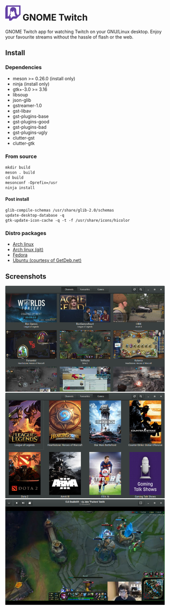 # ![](/data/icons/hicolor/48x48/apps/gnome-twitch.png) GNOME Twitch
GNOME Twitch app for watching Twitch on your GNU/Linux desktop. Enjoy your favourite streams without
the hassle of flash or the web.

## Install
### Dependencies
* meson >= 0.26.0 (install only)
* ninja (install only)
* gtk+-3.0 >= 3.16
* libsoup
* json-glib
* gstreamer-1.0
* gst-libav
* gst-plugins-base
* gst-plugins-good
* gst-plugins-bad
* gst-plugins-ugly
* clutter-gst
* clutter-gtk

### From source
```
mkdir build
meson . build
cd build
mesonconf -Dprefix=/usr
ninja install
```
#### Post install
```
glib-compile-schemas /usr/share/glib-2.0/schemas
update-desktop-database -q
gtk-update-icon-cache -q -t -f /usr/share/icons/hicolor
```
### Distro packages
* [Arch linux](https://aur4.archlinux.org/packages/gnome-twitch/)
* [Arch linux (git)](https://aur4.archlinux.org/packages/gnome-twitch-git/)
* [Fedora](https://copr.fedoraproject.org/coprs/ippytraxx/gnome-twitch/)
* [Ubuntu (courtesy of GetDeb.net)](http://www.getdeb.net/app/GNOME%20Twitch)

## Screenshots
![](/data/screenshots/scrot_streams.png?raw=true)
![](/data/screenshots/scrot_games.png?raw=true)
![](/data/screenshots/scrot_player.png?raw=true)
